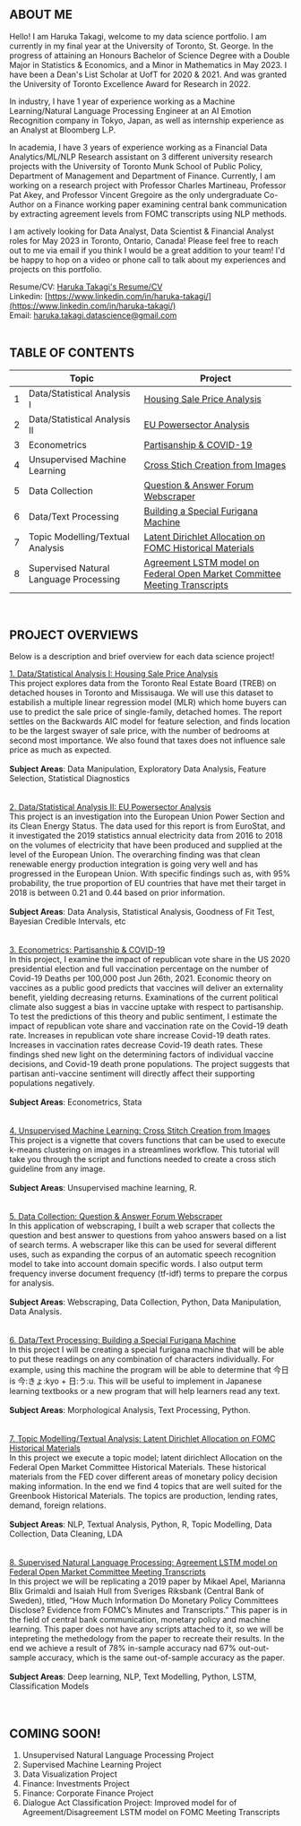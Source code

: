 ## ABOUT ME
Hello! I am Haruka Takagi, welcome to my data science portfolio. I am currently in my final year at the University of Toronto, St. George. In the progress of attaining an Honours Bachelor of Science Degree with a Double Major in Statistics & Economics, and a Minor in Mathematics in May 2023. I have been a Dean's List Scholar at UofT for 2020 & 2021. And was granted the University of Toronto Excellence Award for Research in 2022.

In industry, I have 1 year of experience working as a Machine Learning/Natural Language Processing Engineer at an AI Emotion Recognition company in Tokyo, Japan, as well as internship experience as an Analyst at Bloomberg L.P. 

In academia, I have 3 years of experience working as a Financial Data Analytics/ML/NLP Research assistant on 3 different university research projects with the University of Toronto Munk School of Public Policy, Department of Management and Department of Finance. Currently, I am working on a research project with Professor Charles Martineau, Professor Pat Akey, and Professor Vincent Gregoire as the only undergraduate Co-Author on a Finance working paper examining central bank communication by extracting agreement levels from FOMC transcripts using NLP methods.

I am actively looking for Data Analyst, Data Scientist & Financial Analyst roles for May 2023 in Toronto, Ontario, Canada! Please feel free to reach out to me via email if you think I would be a great addition to your team! I'd be happy to hop on a video or phone call to talk about my experiences and projects on this portfolio. 

Resume/CV: [Haruka Takagi's Resume/CV](https://drive.google.com/file/d/1EjCWfuNwexdpdL_SQ7KDL9GtOCegVZPJ/view?usp=sharing) <br />
Linkedin: [https://www.linkedin.com/in/haruka-takagi/](https://www.linkedin.com/in/haruka-takagi/) <br />
Email: haruka.takagi.datascience@gmail.com     
<br />

## TABLE OF CONTENTS

|        | Topic        | Project           |
| ------------- |-------------|-------------|
|1| Data/Statistical Analysis I     | [Housing Sale Price Analysis](https://haruka-takagi-datascience.github.io/data_analysis_I/) |
|2| Data/Statistical Analysis II      | [EU Powersector Analysis](https://github.com/haruka-takagi-datascience/data_analysis_II) |
|3| Econometrics      | [Partisanship & COVID-19](https://haruka-takagi-datascience.github.io/econometrics/) |
|4| Unsupervised Machine Learning      | [Cross Stich Creation from Images](https://haruka-takagi-datascience.github.io/unsupervised_ml/) |
|5| Data Collection      | [Question & Answer Forum Webscraper](https://haruka-takagi-datascience.github.io/data_collection/) |
|6| Data/Text Processing      | [Building a Special Furigana Machine](https://haruka-takagi-datascience.github.io/text_processing/) |
|7| Topic Modelling/Textual Analysis      | [Latent Dirichlet Allocation on FOMC Historical Materials](https://haruka-takagi-datascience.github.io/textual_analysis/) |
|8| Supervised Natural Language Processing      | [Agreement LSTM model on Federal Open Market Committee Meeting Transcripts](https://haruka-takagi-datascience.github.io/supervised_nlp/) |

<br />

## PROJECT OVERVIEWS
Below is a description and brief overview for each data science project!

[1. Data/Statistical Analysis I: Housing Sale Price Analysis](https://haruka-takagi-datascience.github.io/data_analysis_I/)<br />
This project explores data from the Toronto Real Estate Board (TREB) on detached houses in Toronto and Missisauga. We will use this dataset to estabilish a multiple linear regression model (MLR) which home buyers can use to predict the sale price of single-family, detached homes. The report settles on the Backwards AIC model for feature selection, and finds location to be the largest swayer of sale price, with the number of bedrooms at second most importance. We also found that taxes does not influence sale price as much as expected. <br />
<br />
**Subject Areas**: Data Manipulation, Exploratory Data Analysis, Feature Selection, Statistical Diagnostics <br />
<br />
<br />
[2. Data/Statistical Analysis II: EU Powersector Analysis](https://github.com/haruka-takagi-datascience/data_analysis_II)<br />
This project is an investigation into the European Union Power Section and its Clean Energy Status. The data used for this report is from EuroStat, and it investigated the 2019 statistics annual electricity data from 2016 to 2018 on the volumes of electricity that have been produced and supplied at the level of the European Union. The overarching finding was that clean renewable energy production integration is going very well and has progressed in the European Union. With specific findings such as, with 95% probability, the true proportion of EU countries that have met their target in 2018 is between 0.21 and 0.44 based on prior information. <br />
<br />
**Subject Areas**:  Data Analysis, Statistical Analysis, Goodness of Fit Test, Bayesian Credible Intervals, etc <br />
<br />
<br />
[3. Econometrics: Partisanship & COVID-19](https://haruka-takagi-datascience.github.io/econometrics/)<br />
In this project, I examine the impact of republican vote share in the US 2020 presidential election and full vaccination percentage on the number of Covid-19 Deaths per 100,000 post Jun 26th, 2021. Economic theory on vaccines as a public good predicts that vaccines will deliver an externality benefit, yielding decreasing returns. Examinations of the current political climate also suggest a bias in vaccine uptake with respect to partisanship. To test the predictions of this theory and public sentiment, I estimate the impact of republican vote share and vaccination rate on the Covid-19 death rate. Increases in republican vote share increase Covid-19 death rates. Increases in vaccination rates decrease Covid-19 death rates. These findings shed new light on the determining factors of individual vaccine decisions, and Covid-19 death prone populations. The project suggests that partisan anti-vaccine sentiment will directly affect their supporting populations negatively. <br />
<br />
**Subject Areas**: Econometrics, Stata <br />
<br />
<br />
[4. Unsupervised Machine Learning: Cross Stitch Creation from Images](https://haruka-takagi-datascience.github.io/unsupervised_ml/)<br />
This project is a vignette that covers functions that can be used to execute k-means clustering on images in a streamlines workflow. This tutorial will take you through the script and functions needed to create a cross stich guideline from any image. <br />
<br />
**Subject Areas**:  Unsupervised machine learning, R. <br />
<br />
<br />
[5. Data Collection: Question & Answer Forum Webscraper](https://haruka-takagi-datascience.github.io/data_collection/)<br />
In this application of webscraping, I built a web scraper that collects the question and best answer to questions from yahoo answers based on a list of search terms. A webscraper like this can be used for several different uses, such as expanding the corpus of an automatic speech recognition model to take into account domain specific words. I also output term frequency inverse document frequency (tf-idf) terms to prepare the corpus for analysis. <br />
<br />
**Subject Areas**: Webscraping, Data Collection, Python, Data Manipulation, Data Analysis. <br />
<br />
<br />
[6. Data/Text Processing: Building a Special Furigana Machine](https://haruka-takagi-datascience.github.io/text_processing/)<br />
In this project I will be creating a special furigana machine that will be able to put these readings on any combination of characters individually. For example, using this machine the program will be able to determine that 今日 is 今:きょ:kyo + 日:う:u. This will be useful to implement in Japanese learning textbooks or a new program that will help learners read any text. <br />
<br />
**Subject Areas**: Morphological Analysis, Text Processing, Python. <br />
<br />
<br />
[7. Topic Modelling/Textual Analysis: Latent Dirichlet Allocation on FOMC Historical Materials](https://haruka-takagi-datascience.github.io/textual_analysis/)<br />
In this project we execute a topic model; latent dirichlect Allocation on the Federal Open Market Committee Historical Materials. These historical materials from the FED cover different areas of monetary policy decision making information. In the end we find 4 topics that are well suited for the Greenbook Historical Materials. The topics are production, lending rates, demand, foreign relations. <br />
<br />
**Subject Areas**: NLP, Textual Analysis, Python, R, Topic Modelling, Data Collection, Data Cleaning, LDA <br />
<br />
<br />
[8. Supervised Natural Language Processing: Agreement LSTM model on Federal Open Market Committee Meeting Transcripts](https://haruka-takagi-datascience.github.io/supervised_nlp/)<br />
In this project we will be replicating a 2019 paper by Mikael Apel, Marianna Blix Grimaldi and Isaiah Hull from Sveriges Riksbank (Central Bank of Sweden), titled, “How Much Information Do Monetary Policy Committees Disclose? Evidence from FOMC’s Minutes and Transcripts.” This paper is in the field of central bank communication, monetary policy and machine learning. This paper does not have any scripts attached to it, so we will be intepreting the methedology from the paper to recreate their results. In the end we achieve a result of 78% in-sample accuracy nad 67% out-out-sample accuracy, which is the same out-of-sample accuracy as the paper.<br />
<br />
**Subject Areas**: Deep learning, NLP, Text Modelling, Python, LSTM, Classification Models <br />
<br />
<br />

## COMING SOON!
1. Unsupervised Natural Language Processing Project
2. Supervised Machine Learning Project
3. Data Visualization Project
4. Finance: Investments Project
5. Finance: Corporate Finance Project
6. Dialogue Act Classification Project: Improved model for of Agreement/Disagreement LSTM model on FOMC Meeting Transcripts

